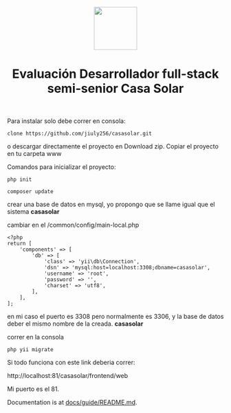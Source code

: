 <p align="center">
    <a href="https://github.com/yiisoft" target="_blank">
        <img src="https://avatars0.githubusercontent.com/u/993323" height="100px">
    </a>
    <h1 align="center">Evaluación Desarrollador full-stack semi-senior Casa Solar</h1>
    <br>
</p>

Para instalar solo debe correr en consola:
```
clone https://github.com/jiuly256/casasolar.git
```
o descargar directamente el proyecto en Download zip. Copiar el proyecto en tu carpeta www

Comandos para inicializar el proyecto:
```
php init

composer update
```

crear una base de datos en mysql, yo propongo que se llame igual que el sistema <b>casasolar</b>

cambiar en el /common/config/main-local.php

```
<?php
return [
    'components' => [
        'db' => [
            'class' => 'yii\db\Connection',
            'dsn' => 'mysql:host=localhost:3308;dbname=casasolar',
            'username' => 'root',
            'password' => '',
            'charset' => 'utf8',
        ],
    ],
];

```
en mi caso el puerto es 3308 pero normalmente es 3306, y la base de datos deber el mismo nombre de la creada. <b>casasolar</b>

correr en la consola
```
php yii migrate
```
Si todo funciona con este link deberia correr: 

http://localhost:81/casasolar/frontend/web

Mi puerto es el 81.



Documentation is at [docs/guide/README.md](docs/guide/README.md).

